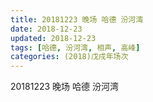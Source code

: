 ```yaml
---
title: 20181223 晚场 哈德 汾河湾
date: 2018-12-23
updated: 2018-12-23
tags: [哈德, 汾河湾, 相声, 高峰]
categories: (2018)戊戌年场次 
---
```

20181223 晚场 哈德 汾河湾
